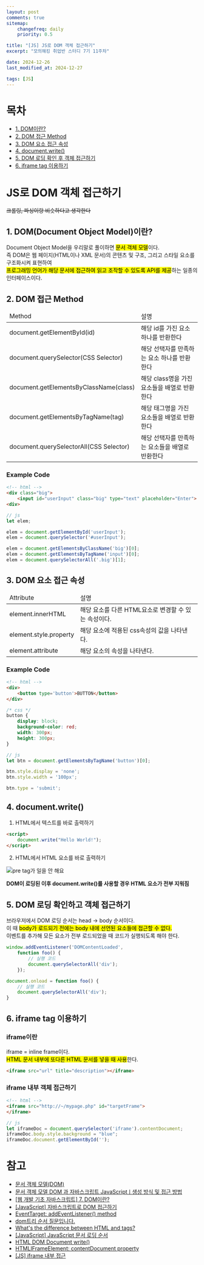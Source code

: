 ```yaml
---
layout: post
comments: true
sitemap:
    changefreq: daily
    priority: 0.5

title: "[JS] JS로 DOM 객체 접근하기"
excerpt: "모의해킹 취업반 스터디 7기 11주차"

date: 2024-12-26
last_modified_at: 2024-12-27

tags: [JS]
---
```


# 목차
* [1. DOM이란?](#1-domdocument-object-model이란)
* [2. DOM 접근 Method](#2-dom-접근-method)
* [3. DOM 요소 접근 속성](#3-요소-접근-속성)
* [4. document.write()](#4-documentwrite)
* [5. DOM 로딩 확인 후 객체 접근하기](#5-dom-로딩-확인하고-객체-접근하기)
* [6. iframe tag 이용하기](#6-iframe-tag-이용하기)

# JS로 DOM 객체 접근하기
~~크롤링, 파싱이랑 비슷하다고 생각한다~~

## 1. DOM(Document Object Model)이란?
Document Object Model을 우리말로 풀이하면 <mark>문서 객체 모델</mark>이다.  
즉 DOM은 웹 페이지(HTML이나 XML 문서)의 콘텐츠 및 구조, 그리고 스타일 요소를 구조화시켜 표현하여  
<mark>프로그래밍 언어가 해당 문서에 접근하여 읽고 조작할 수 있도록 API를 제공</mark>하는 일종의 인터페이스이다.

## 2. DOM 접근 Method
<table>
    <thead>
        <tr>
            <td>Method</td>
            <td>설명</td>
        </tr>
    </thead>
    <tbody>
        <tr>
            <td>document.getElementById(id)</td>
            <td>해당 id를 가진 요소 하나를 반환한다</td>
        </tr>
        <tr>
            <td>document.querySelector(CSS Selector)</td>
            <td>해당 선택자를 만족하는 요소 하나를 반환한다</td>
        </tr>
        <tr>
            <td>document.getElementsByClassName(class)</td>
            <td>해당 class명을 가진 요소들을 배열로 반환한다</td>
        </tr>
        <tr>
            <td>document.getElementsByTagName(tag)</td>
            <td>해당 태그명을 가진 요소들을 배열로 반환한다</td>
        </tr>
        <tr>
            <td>document.querySelectorAll(CSS Selector)</td>
            <td>해당 선택자를 만족하는 요소들을 배열로 반환한다</td>
        </tr>
    </tbody>
</table>

### Example Code
```html
<!-- html -->
<div class="big">
    <input id="userInput" class="big" type="text" placeholder="Enter">
<div>
```

```js
// js
let elem;

elem = document.getElementById('userInput');
elem = document.querySelector('#userInput');

elem = document.getElementsByClassName('big')[0];
elem = document.getElementsByTagName('input')[0];
elem = document.querySelectorAll('.big')[1];
```

## 3. DOM 요소 접근 속성
<table>
    <thead>
        <tr>
            <td>Attribute</td>
            <td>설명</td>
        </tr>
    </thead>
    <tbody>
        <tr>
            <td>element.innerHTML</td>
            <td>해당 요소를 다른 HTML요소로 변경할 수 있는 속성이다.</td>
        </tr>
        <tr>
            <td>element.style.property</td>
            <td>해당 요소에 적용된 css속성의 값을 나타낸다.</td>
        </tr>
        <tr>
            <td>element.attribute</td>
            <td>해당 요소의 속성을 나타낸다.</td>
        </tr>
    </tbody>
</table>

### Example Code
```html
<!-- html -->
<div>
    <button type='button'>BUTTON</button>
</div>
```

```css
/* css */
button {
    display: block;
    background-color: red;
    width: 300px;
    height: 300px;
}
```

```js
// js
let btn = document.getElementsByTagName('button')[0];

btn.style.display = 'none';
btn.style.width = '100px';

btn.type = 'submit';
```

## 4. document.write()
1. HTML에서 텍스트를 바로 출력하기  
```html
<script>
    document.write("Hello World!");
</script>
```

2. HTML에서 HTML 요소를 바로 출력하기  
<img src="https://cdn.jsdelivr.net/gh/aliquis-facio/aliquis-facio.github.io@master/_image/2024-12-27-1.png?raw=true" title="pre tag가 일을 안 해요">

**DOM이 로딩된 이후 document.write()를 사용할 경우 HTML 요소가 전부 지워짐**

## 5. DOM 로딩 확인하고 객체 접근하기
브라우저에서 DOM 로딩 순서는 head -> body 순서이다.  
이 때 <mark>body가 로드되기 전에는 body 내에 선언된 요소들에 접근할 수 없다.</mark>  
이벤트를 추가해 모든 요소가 전부 로드되었을 때 코드가 실행되도록 해야 한다.  

```js
window.addEventListener('DOMContentLoaded',
    function foo() {
        // 실행 코드
        document.querySelectorAll('div');
    });
```

```js
document.onload = function foo() {
    // 실행 코드
    document.querySelectorAll('div');
}
```

## 6. iframe tag 이용하기
### iframe이란
iframe = inline frame이다.  
<mark>HTML 문서 내부에 또다른 HTML 문서를 넣을 때 사용</mark>한다.  

```html
<iframe src="url" title="description"></iframe>
```

### iframe 내부 객체 접근하기
```html
<!-- html -->
<iframe src="http://~/mypage.php" id="targetFrame">
</iframe>
```

```js
// js
let iframeDoc = document.querySelector('iframe').contentDocument;
iframeDoc.body.style.background = "blue";
iframeDoc.document.getElementById('');
```

# 참고
* [문서 객체 모델(DOM)](https://developer.mozilla.org/ko/docs/Web/API/Document_Object_Model)
* [문서 객체 모델 DOM 과 자바스크립트 JavaScriptㅣ생성 방식 및 접근 방법](https://www.codestates.com/blog/content/dom-javascript)
* [[웹 개발 기초 자바스크립트] 7. DOM이란?](https://velog.io/@hyhy9501/%EC%9B%B9-%EA%B0%9C%EB%B0%9C-%EA%B8%B0%EC%B4%88-%EC%9E%90%EB%B0%94%EC%8A%A4%ED%81%AC%EB%A6%BD%ED%8A%B8-7.-DOM%EC%9D%B4%EB%9E%80)
* [[JavaScript] 자바스크립트로 DOM 접근하기](https://lifejusik1004.tistory.com/entry/JavaScript-%EC%9E%90%EB%B0%94%EC%8A%A4%ED%81%AC%EB%A6%BD%ED%8A%B8%EB%A1%9C-DOM-%EC%A0%91%EA%B7%BC%ED%95%98%EA%B8%B0)
* [EventTarget: addEventListener() method](https://developer.mozilla.org/en-US/docs/Web/API/EventTarget/addEventListener)
* [dom트리 <script></script> 순서 질문입니다.](https://www.codeit.kr/community/questions/UXVlc3Rpb246NjEwN2Y2MTAzYjQ4NzM0MGYwZjM2NTAz)
* [What's the difference between HTML <head> and <body> tags?](https://stackoverflow.com/questions/6303490/whats-the-difference-between-html-head-and-body-tags)
* [[JavaScript] JavaScript 문서 로딩 순서](https://creative103.tistory.com/45)
* [HTML DOM Document write()](https://www.w3schools.com/jsref/met_doc_write.asp)
* [HTMLIFrameElement: contentDocument property](https://developer.mozilla.org/en-US/docs/Web/API/HTMLIFrameElement/contentDocument)
* [[JS] iframe 내부 접근](https://velog.io/@sjc0829/JS-iframe-%EB%82%B4%EB%B6%80-%EC%A0%91%EA%B7%BC)